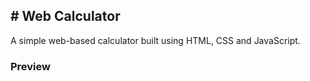 <h2><b># Web Calculator </b></h2> 
<p>A simple web-based calculator built using HTML, CSS and JavaScript.</p> 
<h3> Preview </h3> 
